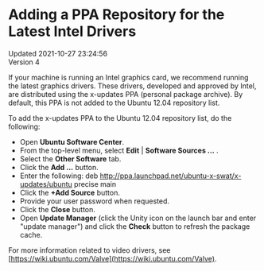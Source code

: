 # Adding a PPA Repository for the Latest Intel Drivers
Updated 2021-10-27 23:24:56  
Version 4  

If your machine is running an Intel graphics card, we recommend running the latest graphics drivers. These drivers, developed and approved by Intel, are distributed using the x-updates PPA (personal package archive). By default, this PPA is not added to the Ubuntu 12.04 repository list.   
  
To add the x-updates PPA to the Ubuntu 12.04 repository list, do the following:  
  

* Open **Ubuntu Software Center**.
* From the top-level menu, select **Edit** | **Software Sources ...** .
* Select the **Other Software** tab.
* Click the **Add ...** button.
* Enter the following: deb http://ppa.launchpad.net/ubuntu-x-swat/x-updates/ubuntu precise main
* Click the **+Add Source** button.
* Provide your user password when requested.
* Click the **Close** button.
* Open **Update Manager** (click the Unity icon on the launch bar and enter "update manager") and click the **Check** button to refresh the package cache.

  
  
For more information related to video drivers, see [https://wiki.ubuntu.com/Valve](https://wiki.ubuntu.com/Valve).